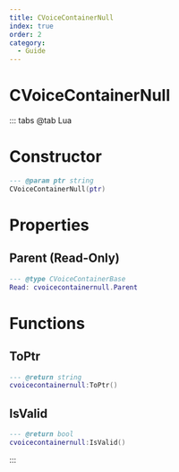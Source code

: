 ```yaml
---
title: CVoiceContainerNull
index: true
order: 2
category:
  - Guide
---
```


# CVoiceContainerNull

::: tabs
@tab Lua
# Constructor
```lua
--- @param ptr string
CVoiceContainerNull(ptr)
```
# Properties
## Parent (Read-Only)
```lua
--- @type CVoiceContainerBase
Read: cvoicecontainernull.Parent
```
# Functions
## ToPtr
```lua
--- @return string
cvoicecontainernull:ToPtr()
```
## IsValid
```lua
--- @return bool
cvoicecontainernull:IsValid()
```

:::